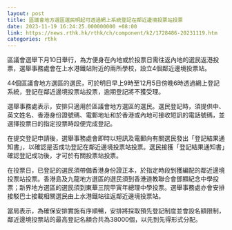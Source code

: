 ```yaml
---
layout: post
title: 區議會地方選區選民明起可透過網上系統登記在鄰近邊境投票站投票
date: 2023-11-19 16:24:25.000000000 +08:00
link: https://news.rthk.hk/rthk/ch/component/k2/1728486-20231119.htm
categories: rthk
---
```


區議會選舉下月10日舉行，為方便身在內地或於投票日需往返內地的選民返港投票，選舉事務處會在上水港鐵站附近的兩所學校，設立4個鄰近邊境投票站。

44個區議會地方選區的選民，可於明日早上9時至12月5日傍晚6時透過網上登記系統，登記在鄰近邊境投票站投票，逾期登記將不獲受理。

選舉事務處表示，安排只適用於區議會地方選區的選民。選民登記時，須提供中、英文姓名、香港身份證號碼、電郵地址和於香港或內地可接收短訊的電話號碼，並選擇投票日的指定投票時段便完成登記。

在提交登記申請後，選舉事務處會即時以短訊及電郵向有關選民發出「登記結果通知書」，以確認是否成功登記在鄰近邊境投票站投票。選民接獲「登記結果通知書」確認登記成功後，才可於有關投票站投票。

在投票日，已登記的選民須帶備香港身份證正本，於指定時段到獲編配的鄰近邊境投票站投票。香港島及九龍地方選區的選民須到香港道教聯合會鄧顯紀念中學投票；新界地方選區的選民須到東華三院甲寅年總理中學投票。選舉事務處亦會安排接駁巴士接載相關選民由上水港鐵站往返鄰近邊境投票站。

當局表示，為確保安排實施有序順暢，安排將採取預先登記制度並會設名額限制，鄰近邊境投票站的最高登記名額合共為38000個，以先到先得形式分配。
